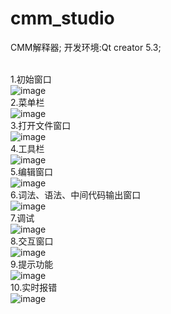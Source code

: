# cmm_studio
CMM解释器; 开发环境:Qt creator 5.3;

<br/>1.初始窗口<br/>
![image](https://github.com/optcaelum/cmm_studio/raw/master/images/1.png)
<br/>2.菜单栏<br/>
![image](https://github.com/optcaelum/cmm_studio/raw/master/images/2.png)
<br/>3.打开文件窗口<br/>
![image](https://github.com/optcaelum/cmm_studio/raw/master/images/3.png)
<br/>4.工具栏<br/>
![image](https://github.com/optcaelum/cmm_studio/raw/master/images/4.png)
<br/>5.编辑窗口<br/>
![image](https://github.com/optcaelum/cmm_studio/raw/master/images/5.png)
<br/>6.词法、语法、中间代码输出窗口<br/>
![image](https://github.com/optcaelum/cmm_studio/raw/master/images/6.png)
<br/>7.调试<br/>
![image](https://github.com/optcaelum/cmm_studio/raw/master/images/7.png)
<br/>8.交互窗口<br/>
![image](https://github.com/optcaelum/cmm_studio/raw/master/images/8.png)
<br/>9.提示功能<br/>
![image](https://github.com/optcaelum/cmm_studio/raw/master/images/9.png)
<br/>10.实时报错<br/>
![image](https://github.com/optcaelum/cmm_studio/raw/master/images/10.png)
